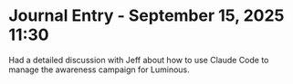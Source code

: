 # Journal Entry - September 15, 2025 11:30

Had a detailed discussion with Jeff about how to use Claude Code to manage the awareness campaign for Luminous.